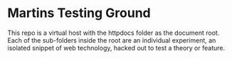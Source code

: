Martins Testing Ground
======================

This repo is a virtual host with the httpdocs folder as the document root. Each of the sub-folders inside the root are an individual experiment, an isolated snippet of web technology, hacked out to test a theory or feature. 

